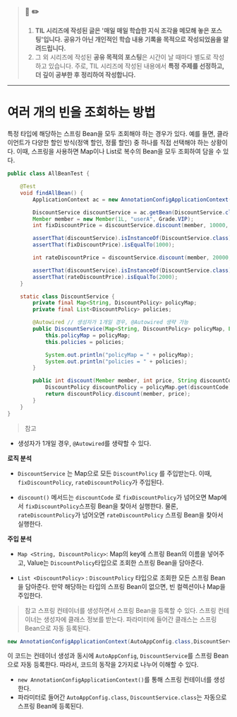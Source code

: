 > ### 📖 ✏️ 
> 1. **TIL 시리즈에 작성된 글은 '매일 매일 학습한 지식 조각을 메모해 놓은 포스팅'입니다. 공유가 아닌 개인적인 학습 내용 기록을 목적으로 작성되었음을 알려드립니다.**
> 2. 그 외 시리즈에 작성된 **공유 목적의 포스팅**은 시간이 날 때마다 별도로 작성하고 있습니다. 주로, TIL 시리즈에 작성된 내용에서 **특정 주제를 선정하고, 더 깊이 공부한 후 정리하여 작성합니다.**

---


# 여러 개의 빈을 조회하는 방법


특정 타입에 해당하는 스프링 Bean을 모두 조회해야 하는 경우가 있다. 예를 들면, 클라이언트가 다양한 할인 방식(정액 할인, 정률 할인) 중 하나를 직접 선택해야 하는 상황이다. 이때, 스프링을 사용하면 Map이나 List로 복수의 Bean을 모두 조회하여 담을 수 있다. 


```java
public class AllBeanTest {

    @Test
    void findAllBean() {
        ApplicationContext ac = new AnnotationConfigApplicationContext(AutoAppConfig.class, DiscountService.class);

        DiscountService discountService = ac.getBean(DiscountService.class);
        Member member = new Member(1L, "userA", Grade.VIP);
        int fixDiscountPrice = discountService.discount(member, 10000, "fixDiscountPolicy");

        assertThat(discountService).isInstanceOf(DiscountService.class);
        assertThat(fixDiscountPrice).isEqualTo(1000);

        int rateDiscountPrice = discountService.discount(member, 20000, "rateDiscountPolicy");

        assertThat(discountService).isInstanceOf(DiscountService.class);
        assertThat(rateDiscountPrice).isEqualTo(2000);
    }

    static class DiscountService {
        private final Map<String, DiscountPolicy> policyMap;
        private final List<DiscountPolicy> policies;

        @Autowired // 생성자가 1개일 경우, @Autowired 생략 가능
        public DiscountService(Map<String, DiscountPolicy> policyMap, List<DiscountPolicy> policies) {
            this.policyMap = policyMap;
            this.policies = policies;

            System.out.println("policyMap = " + policyMap);
            System.out.println("policies = " + policies);
        }

        public int discount(Member member, int price, String discountCode) {
            DiscountPolicy discountPolicy = policyMap.get(discountCode);
            return discountPolicy.discount(member, price);
        }
    }
}
```

> 참고
- 생성자가 1개일 경우, `@Autowired`를 생략할 수 있다.

**로직 분석** 

- `DiscountService` 는 Map으로 모든 `DiscountPolicy`  를 주입받는다. 이때, `fixDiscountPolicy`, `rateDiscountPolicy`가 주입된다.

- `discount()`  메서드는 `discountCode` 로 `fixDiscountPolicy`가  넘어오면 Map에서 `fixDiscountPolicy`스프링 Bean을 찾아서 실행한다. 물론, `rateDiscountPolicy`가 넘어오면 `rateDiscountPolicy`  스프링 Bean을 찾아서 실행한다. 

**주입 분석** 
- `Map <String, DiscountPolicy>`: Map의 key에 스프링 Bean의 이름을 넣어주고, Value는 `DiscountPolicy`타입으로 조회한 스프링 Bean을 담아준다. 

- `List <DiscountPolicy>` : `DiscountPolicy` 타입으로 조회한 모든 스프링 Bean을 담아준다. 만약 해당하는 타입의 스프링 Bean이 없으면, 빈 컬렉션이나 Map을 주입한다. 


> 참고
스프링 컨테이너를 생성하면서 스프링 Bean을 등록할 수 있다. 
스프링 컨테이너는 생성자에 클래스 정보를 받는다. 파라미터에 들어간 클래스는 스프링 Bean으로 자동 등록된다. 
```java
new AnnotationConfigApplicationContext(AutoAppConfig.class,DiscountService.class);
```
이 코드는 컨테이너 생성과 동시에 `AutoAppConfig`, `DiscountService`를 스프링 Bean으로 자동 등록한다. 따라서, 코드의 동작을 2가지로 나누어 이해할 수 있다.
- `new AnnotationConfigApplicationContext()`를 통해 스프링 컨테이너를 생성한다. 
- 파라미터로 들어간 `AutoAppConfig.class`, `DiscountService.class`는 자동으로 스프링 Bean에 등록된다. 